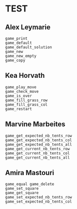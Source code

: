 # TEST
## **Alex Leymarie**
    game_print 
    game_default 
    game_default_solution 
    game_new 
    game_new_empty 
    game_copy


## **Kea Horvath**
    game_play_move 
    game_check_move 
    game_is_over 
    game_fill_grass_row 
    game_fill_grass_col 
    game_restart


## **Marvine Marbeites**
    game_get_expected_nb_tents_row 
    game_get_expected_nb_tents_col 
    game_get_expected_nb_tents_all 
    game_get_current_nb_tents_row  
    game_get_current_nb_tents_col  
    game_get_current_nb_tents_all


## **Amira Mastouri**
    game_equal game_delete 
    game_set_square 
    game_get_square 
    game_set_expected_nb_tents_row 
    game_set_expected_nb_tents_col

